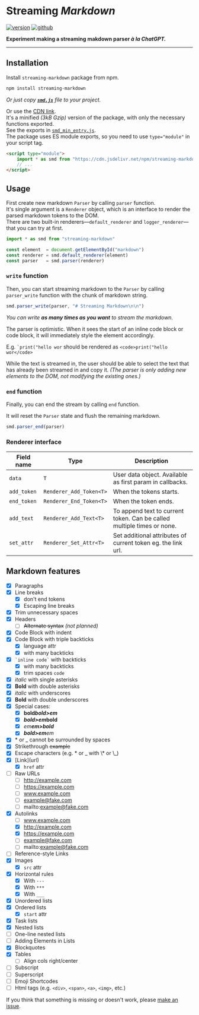 # Streaming *Markdown*

[![version](https://img.shields.io/npm/v/streaming-markdown?logo=npm)](https://www.npmjs.com/package/streaming-markdown) [![github](https://img.shields.io/badge/GitHub-streaming--markdown-orange?logo=github)](https://github.com/thetarnav/streaming-markdown)

**Experiment making a streaming makdown parser *à la ChatGPT.***

---

## Installation

Install `streaming-markdown` package from npm.

```bash
npm install streaming-markdown
```

*Or just copy [**`smd.js`**](https://github.com/thetarnav/streaming-markdown/blob/main/smd.js) file to your project.*

Or use the [CDN link](https://www.jsdelivr.com/package/npm/streaming-markdown).\
It's a minified *(3kB Gzip)* version of the package, with only the necessary functions exported.\
See the exports in [`smd_min_entry.js`](https://github.com/thetarnav/streaming-markdown/blob/main/smd_min_entry.js).\
The package uses ES module exports, so you need to use `type="module"` in your script tag.

```html
<script type="module">
    import * as smd from "https://cdn.jsdelivr.net/npm/streaming-markdown/smd.min.js"
    // ...
</script>
```

## Usage

First create new markdown `Parser` by calling `parser` function.\
It's single argument is a `Renderer` object, which is an interface to render the parsed markdown tokens to the DOM.\
There are two built-in renderers—`default_renderer` and `logger_renderer`—that you can try at first.

```js
import * as smd from "streaming-markdown"

const element  = document.getElementById("markdown")
const renderer = smd.default_renderer(element)
const parser   = smd.parser(renderer)
```

### `write` function

Then, you can start streaming markdown to the `Parser` by calling `parser_write` function with the chunk of markdown string.

```js
smd.parser_write(parser, "# Streaming Markdown\n\n")
```

*You can write **as many times as you want** to stream the markdown.*

The parser is optimistic.
When it sees the start of an inline code block or code block,
it will immediately style the element accordingly.

E.g. `` `print("hello wor `` should be rendered as `<code>print("hello wor</code>`

While the text is streamed in, the user should be able to select the text that has already been streamed in and copy it.
*(The parser is only adding new elements to the DOM, not modifying the existing ones.)*

### `end` function

Finally, you can end the stream by calling `end` function.

It will reset the `Parser` state and flush the remaining markdown.

```js
smd.parser_end(parser)
```

### Renderer interface

| Field name | Type                   | Description |
| ---------- | ----                   | ----------- |
| `data`       | `T`                    | User data object. Available as first param in callbacks. |
| `add_token`  | `Renderer_Add_Token<T>`| When the tokens starts. |
| `end_token`  | `Renderer_End_Token<T>`| When the token ends. |
| `add_text`   | `Renderer_Add_Text<T>` | To append text to current token. Can be called multiple times or none. |
| `set_attr`   | `Renderer_Set_Attr<T>` | Set additional attributes of current token eg. the link url. |

## Markdown features

- [x] Paragraphs
- [x] Line breaks
    - [x] don't end tokens
    - [x] Escaping line breaks
- [x] Trim unnecessary spaces
- [x] Headers
    - [ ] ~~Alternate syntax~~ *(not planned)*
- [x] Code Block with indent
- [x] Code Block with triple backticks
    - [x] language attr
    - [x] with many backticks
- [x] `` `inline code` `` with backticks
    - [x] with many backticks
    - [x] trim spaces ` code `
- [x] *italic* with single asterisks
- [x] **Bold** with double asterisks
- [x] _italic_ with underscores
- [x] __Bold__ with double underscores
- [x] Special cases:
    - [x] **bold*bold>em***
    - [x] ***bold>em*bold**
    - [x] *em**em>bold***
    - [x] ***bold>em**em*
- [x] \* or \_ cannot be surrounded by spaces
- [x] Strikethrough ~~example~~
- [x] Escape characters (e.g. \* or \_ with \\\* or \\\_)
- [x] \[Link\](url)
    - [x] `href` attr
- [ ] Raw URLs
    - [ ] http://example.com
    - [ ] https://example.com
    - [ ] www.example.com
    - [ ] example@fake.com
    - [ ] mailto:example@fake.com
- [x] Autolinks
    - [ ] www.example.com
    - [x] http://example.com
    - [x] https://example.com
    - [ ] example@fake.com
    - [ ] mailto:example@fake.com
- [ ] Reference-style Links
- [x] Images
    - [x] `src` attr
- [x] Horizontal rules
    - [x] With `---`
    - [x] With `***`
    - [x] With `___`
- [x] Unordered lists
- [x] Ordered lists
    - [x] `start` attr
- [x] Task lists
- [x] Nested lists
- [ ] One-line nested lists
- [ ] Adding Elements in Lists
- [x] Blockquotes
- [x] Tables
    - [ ] Align cols right/center
- [ ] Subscript
- [ ] Superscript
- [ ] Emoji Shortcodes
- [ ] Html tags (e.g. `<div>`, `<span>`, `<a>`, `<img>`, etc.)

If you think that something is missing or doesn't work, please [make an issue](https://github.com/thetarnav/streaming-markdown/issues).
